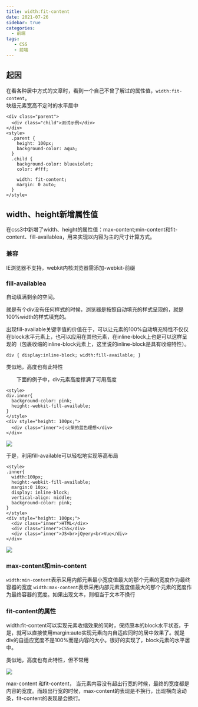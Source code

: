 ```yaml
---
title: width:fit-content
date: 2021-07-26
sidebar: true
categories:
  - 前端
tags:
   - CSS
   - 前端
---
```


## 起因
在看各种居中方式的文章时，看到一个自己不曾了解过的属性值，```width:fit-content```。  
块级元素宽高不定时的水平居中
```
<div class="parent">
  <div class="child">测试示例</div>
</div>
<style>
  .parent {
    height: 100px;
    background-color: aqua;
  }
  .child {
    background-color: blueviolet;
    color: #fff;

    width: fit-content;
    margin: 0 auto;
  }
</style>
```

## width、height新增属性值
在css3中新增了width、height的属性值：max-content;min-content和fit-content、fill-availablea，用来实现以内容为主的尺寸计算方式。
### 兼容
IE浏览器不支持，webkit内核浏览器需添加-webkit-前缀

### fill-availablea
自动填满剩余的空间。

就是有个div没有任何样式的时候，浏览器是按照自动填充的样式呈现的，就是100%width的样式填充的。

出现fill-available关键字值的价值在于，可以让元素的100%自动填充特性不仅仅在block水平元素上，也可以应用在其他元素，在inline-block上也是可以这样呈现的（包裹收缩的inline-block元素上，这里说的inline-block是具有收缩特性）。

```
div { display:inline-block; width:fill-available; }
```


类似地，高度也有此特性

　　下面的例子中，div元素高度撑满了可用高度
```
<style>
div.inner{
  background-color: pink;
  height:-webkit-fill-available;
}
</style>
<div style="height: 100px;">
  <div class="inner">小火柴的蓝色理想</div>
</div>
```
![](https://gitee.com/bindyy/img/raw/master/front/css/fit-content/2.png)

于是，利用fill-available可以轻松地实现等高布局
```
<style>
.inner{
  width:100px;
  height:-webkit-fill-available;
  margin:0 10px;
  display: inline-block;
  vertical-align: middle;
  background-color: pink;
}
</style>
<div style="height: 100px;">
  <div class="inner">HTML</div>
  <div class="inner">CSS</div>
  <div class="inner">JS<br>jQyery<br>Vue</div>
</div>
```
![](https://gitee.com/bindyy/img/raw/master/front/css/fit-content/3.png)

### max-content和min-content
```width:min-content```表示采用内部元素最小宽度值最大的那个元素的宽度作为最终容器的宽度
```width:max-content```表示采用内部元素宽度值最大的那个元素的宽度作为最终容器的宽度。如果出现文本，则相当于文本不换行

### fit-content的属性 
width:fit-content可以实现元素收缩效果的同时，保持原本的block水平状态，于是，就可以直接使用margin:auto实现元素向内自适应同时的居中效果了。就是div的自适应宽度不是100%而是内容的大小。很好的实现了，block元素的水平居中。  

类似地，高度也有此特性，但不常用 

![](https://gitee.com/bindyy/img/raw/master/front/css/fit-content/1.png)

max-content 和fit-content， 当元素内容没有超出行宽的时候，最终的宽度都是内容的宽度。而超出行宽的时候，max-content的表现是不换行，出现横向滚动条，fit-content的表现是会换行。